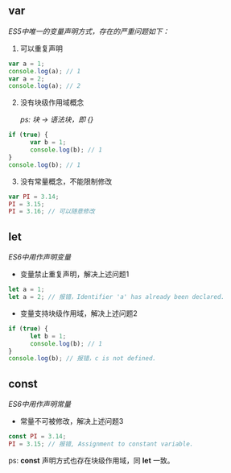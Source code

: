 ## var
*ES5中唯一的变量声明方式，存在的严重问题如下：*
1. 可以重复声明
``` js
var a = 1;
console.log(a); // 1
var a = 2;
console.log(a); // 2
```
2. 没有块级作用域概念

    *ps: 块 -> 语法块，即 {}*
``` js
if (true) {
      var b = 1;
      console.log(b); // 1
}
console.log(b); // 1
```
3. 没有常量概念，不能限制修改
``` js
var PI = 3.14;
PI = 3.15;
PI = 3.16; // 可以随意修改
```

## let
*ES6中用作声明变量*
- 变量禁止重复声明，解决上述问题1
``` js
let a = 1;
let a = 2; // 报错，Identifier 'a' has already been declared.
```
- 变量支持块级作用域，解决上述问题2
``` js
if (true) {
      let b = 1;
      console.log(b); // 1
}
console.log(b); // 报错，c is not defined.
```
## const
*ES6中用作声明常量*
- 常量不可被修改，解决上述问题3
``` js
const PI = 3.14;
PI = 3.15; // 报错, Assignment to constant variable.
```
ps: **const** 声明方式也存在块级作用域，同 **let** 一致。